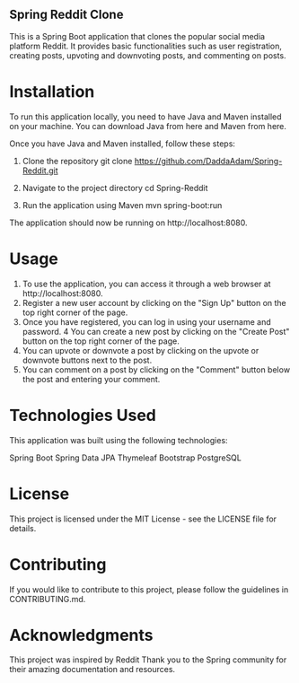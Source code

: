 ## Spring Reddit Clone
This is a Spring Boot application that clones the popular social media platform Reddit. It provides basic functionalities such as user registration, creating posts, upvoting and downvoting posts, and commenting on posts.

# Installation
To run this application locally, you need to have Java and Maven installed on your machine. You can download Java from here and Maven from here.

Once you have Java and Maven installed, follow these steps:

1. Clone the repository
git clone https://github.com/DaddaAdam/Spring-Reddit.git

2. Navigate to the project directory
cd Spring-Reddit

3. Run the application using Maven
mvn spring-boot:run

The application should now be running on http://localhost:8080.


# Usage
1. To use the application, you can access it through a web browser at http://localhost:8080.
2. Register a new user account by clicking on the "Sign Up" button on the top right corner of the page.
3. Once you have registered, you can log in using your username and password.
4 You can create a new post by clicking on the "Create Post" button on the top right corner of the page.
5. You can upvote or downvote a post by clicking on the upvote or downvote buttons next to the post.
6. You can comment on a post by clicking on the "Comment" button below the post and entering your comment.

# Technologies Used
This application was built using the following technologies:

Spring Boot
Spring Data JPA
Thymeleaf
Bootstrap
PostgreSQL

# License
This project is licensed under the MIT License - see the LICENSE file for details.

# Contributing
If you would like to contribute to this project, please follow the guidelines in CONTRIBUTING.md.

# Acknowledgments
This project was inspired by Reddit
Thank you to the Spring community for their amazing documentation and resources.

